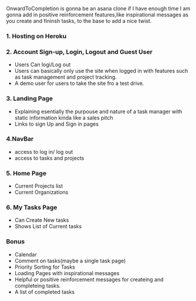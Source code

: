 OnwardToCompletion is gonna be an asana clone if I have enough time I am gonna add in positive reinforcement features,like inspirational messages as you create and fininsh tasks, to the base to add a nice twist.

### 1. Hosting on Heroku

### 2. Account Sign-up, Login, Logout and Guest User
 * Users Can logi/Log out
 * Users can basically only use the site when logged in with features such as task management and project tracking.
 * A demo user for users to take the site fro a test drive.

### 3. Landing Page
 * Explaining esentially the purpouse and nature of a task manager with static information kinda like a sales pitch
 * Links to sign Up and Sign in pages

### 4.NavBar
 * access to log in/ log out
 * access to tasks and projects

### 5. Home Page
  * Current Projects list
  * Current Organizations

### 6. My Tasks Page
  * Can Create New tasks
  * Shows List of Current tasks
### Bonus
  * Calendar
  * Comment on tasks(maybe a single task page)
  * Priority Sorting for Tasks
  * Loading Pages with inspirational messages
  * Helpful or positive reinforcement messages for createing and completeing tasks.
  * A list of completed tasks
